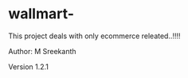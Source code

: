 # wallmart-

This project deals with only ecommerce releated..!!!!

Author:
M Sreekanth

Version
1.2.1
